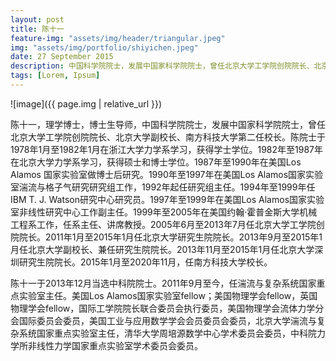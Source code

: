 ```yaml
---
layout: post
title: 陈十一
feature-img: "assets/img/header/triangular.jpeg"
img: "assets/img/portfolio/shiyichen.jpeg"
date: 27 September 2015
description: 中国科学院院士，发展中国家科学院院士，曾任北京大学工学院创院院长、北京大学副校长、南方科技大学第二任校长
tags: [Lorem, Ipsum]
---
```


![image]({{ page.img | relative_url }})

陈十一，理学博士，博士生导师，中国科学院院士，发展中国家科学院院士，曾任北京大学工学院创院院长、北京大学副校长、南方科技大学第二任校长。陈院士于1978年1月至1982年1月在浙江大学力学系学习，获得学士学位。1982年至1987年在北京大学力学系学习，获得硕士和博士学位。1987年至1990年在美国Los Alamos 国家实验室做博士后研究。1990年至1997年在美国Los Alamos国家实验室湍流与格子气研究研究组工作，1992年起任研究组主任。1994年至1999年任IBM T. J. Watson研究中心研究员。1997年至1999年在美国Los Alamos国家实验室非线性研究中心工作副主任。1999年至2005年在美国约翰·霍普金斯大学机械工程系工作，任系主任、讲席教授。2005年6月至2013年7月任北京大学工学院创院院长。2011年1月至2015年1月任北京大学研究生院院长。2013年9月至2015年1月任北京大学副校长、兼任研究生院院长。2013年11月至2015年1月任北京大学深圳研究生院院长。2015年1月至2020年11月，任南方科技大学校长。

陈十一于2013年12月当选中科院院士。2011年9月至今，任湍流与复杂系统国家重点实验室主任。美国Los Alamos国家实验室fellow；美国物理学会fellow，英国物理学会fellow，国际工学院院长联合委员会执行委员，美国物理学会流体力学分会国际委员会委员，美国工业与应用数学学会会员委员会委员，北京大学湍流与复杂系统国家重点实验室主任，清华大学周培源数学中心学术委员会委员，中科院力学所非线性力学国家重点实验室学术委员会委员。
